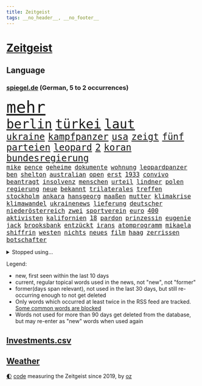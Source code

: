```yaml
---
title: Zeitgeist
tags: __no_header__, __no_footer__
---
```


# [Zeitgeist](https://oliz.io/zeitgeist/)

## Language

<h3><a href="https://www.spiegel.de" target="_blank">spiegel.de</a> (German, 5 to 2 occurrences)</h3>
<p style="font-family:monospace">
<span style="font-size:32pt"><a href="news_links.html#mehr" class="current">mehr</a></span>
<br>
<span style="font-size:25pt"><a href="news_links.html#berlin" class="current">berlin</a></span>
<span style="font-size:25pt"><a href="news_links.html#türkei" class="current">türkei</a></span>
<span style="font-size:25pt"><a href="news_links.html#laut" class="current">laut</a></span>
<br>
<span style="font-size:18pt"><a href="news_links.html#ukraine" class="current">ukraine</a></span>
<span style="font-size:18pt"><a href="news_links.html#kampfpanzer" class="current">kampfpanzer</a></span>
<span style="font-size:18pt"><a href="news_links.html#usa" class="current">usa</a></span>
<span style="font-size:18pt"><a href="news_links.html#zeigt" class="current">zeigt</a></span>
<span style="font-size:18pt"><a href="news_links.html#fünf" class="current">fünf</a></span>
<span style="font-size:18pt"><a href="news_links.html#parteien" class="current">parteien</a></span>
<span style="font-size:18pt"><a href="news_links.html#leopard" class="current">leopard</a></span>
<span style="font-size:18pt"><a href="news_links.html#2" class="current">2</a></span>
<span style="font-size:18pt"><a href="news_links.html#koran" class="new">koran</a></span>
<span style="font-size:18pt"><a href="news_links.html#bundesregierung" class="current">bundesregierung</a></span>
<br>
<span style="font-size:12pt"><a href="news_links.html#mike" class="current">mike</a></span>
<span style="font-size:12pt"><a href="news_links.html#pence" class="current">pence</a></span>
<span style="font-size:12pt"><a href="news_links.html#geheime" class="current">geheime</a></span>
<span style="font-size:12pt"><a href="news_links.html#dokumente" class="current">dokumente</a></span>
<span style="font-size:12pt"><a href="news_links.html#wohnung" class="current">wohnung</a></span>
<span style="font-size:12pt"><a href="news_links.html#leopardpanzer" class="current">leopardpanzer</a></span>
<span style="font-size:12pt"><a href="news_links.html#ben" class="current">ben</a></span>
<span style="font-size:12pt"><a href="news_links.html#shelton" class="new">shelton</a></span>
<span style="font-size:12pt"><a href="news_links.html#australian" class="current">australian</a></span>
<span style="font-size:12pt"><a href="news_links.html#open" class="current">open</a></span>
<span style="font-size:12pt"><a href="news_links.html#erst" class="current">erst</a></span>
<span style="font-size:12pt"><a href="news_links.html#1933" class="new">1933</a></span>
<span style="font-size:12pt"><a href="news_links.html#convivo" class="new">convivo</a></span>
<span style="font-size:12pt"><a href="news_links.html#beantragt" class="current">beantragt</a></span>
<span style="font-size:12pt"><a href="news_links.html#insolvenz" class="current">insolvenz</a></span>
<span style="font-size:12pt"><a href="news_links.html#menschen" class="current">menschen</a></span>
<span style="font-size:12pt"><a href="news_links.html#urteil" class="current">urteil</a></span>
<span style="font-size:12pt"><a href="news_links.html#lindner" class="current">lindner</a></span>
<span style="font-size:12pt"><a href="news_links.html#polen" class="current">polen</a></span>
<span style="font-size:12pt"><a href="news_links.html#regierung" class="current">regierung</a></span>
<span style="font-size:12pt"><a href="news_links.html#neue" class="current">neue</a></span>
<span style="font-size:12pt"><a href="news_links.html#bekannt" class="current">bekannt</a></span>
<span style="font-size:12pt"><a href="news_links.html#trilaterales" class="new">trilaterales</a></span>
<span style="font-size:12pt"><a href="news_links.html#treffen" class="current">treffen</a></span>
<span style="font-size:12pt"><a href="news_links.html#stockholm" class="current">stockholm</a></span>
<span style="font-size:12pt"><a href="news_links.html#ankara" class="current">ankara</a></span>
<span style="font-size:12pt"><a href="news_links.html#hansgeorg" class="new">hansgeorg</a></span>
<span style="font-size:12pt"><a href="news_links.html#maaßen" class="new">maaßen</a></span>
<span style="font-size:12pt"><a href="news_links.html#mutter" class="current">mutter</a></span>
<span style="font-size:12pt"><a href="news_links.html#klimakrise" class="current">klimakrise</a></span>
<span style="font-size:12pt"><a href="news_links.html#klimawandel" class="current">klimawandel</a></span>
<span style="font-size:12pt"><a href="news_links.html#ukrainenews" class="current">ukrainenews</a></span>
<span style="font-size:12pt"><a href="news_links.html#lieferung" class="current">lieferung</a></span>
<span style="font-size:12pt"><a href="news_links.html#deutscher" class="current">deutscher</a></span>
<span style="font-size:12pt"><a href="news_links.html#niederösterreich" class="new">niederösterreich</a></span>
<span style="font-size:12pt"><a href="news_links.html#zwei" class="current">zwei</a></span>
<span style="font-size:12pt"><a href="news_links.html#sportverein" class="new">sportverein</a></span>
<span style="font-size:12pt"><a href="news_links.html#euro" class="current">euro</a></span>
<span style="font-size:12pt"><a href="news_links.html#400" class="current">400</a></span>
<span style="font-size:12pt"><a href="news_links.html#aktivisten" class="current">aktivisten</a></span>
<span style="font-size:12pt"><a href="news_links.html#kalifornien" class="current">kalifornien</a></span>
<span style="font-size:12pt"><a href="news_links.html#18" class="current">18</a></span>
<span style="font-size:12pt"><a href="news_links.html#pardon" class="new">pardon</a></span>
<span style="font-size:12pt"><a href="news_links.html#prinzessin" class="current">prinzessin</a></span>
<span style="font-size:12pt"><a href="news_links.html#eugenie" class="new">eugenie</a></span>
<span style="font-size:12pt"><a href="news_links.html#jack" class="current">jack</a></span>
<span style="font-size:12pt"><a href="news_links.html#brooksbank" class="new">brooksbank</a></span>
<span style="font-size:12pt"><a href="news_links.html#entzückt" class="current">entzückt</a></span>
<span style="font-size:12pt"><a href="news_links.html#irans" class="current">irans</a></span>
<span style="font-size:12pt"><a href="news_links.html#atomprogramm" class="new">atomprogramm</a></span>
<span style="font-size:12pt"><a href="news_links.html#mikaela" class="current">mikaela</a></span>
<span style="font-size:12pt"><a href="news_links.html#shiffrin" class="current">shiffrin</a></span>
<span style="font-size:12pt"><a href="news_links.html#westen" class="current">westen</a></span>
<span style="font-size:12pt"><a href="news_links.html#nichts" class="current">nichts</a></span>
<span style="font-size:12pt"><a href="news_links.html#neues" class="current">neues</a></span>
<span style="font-size:12pt"><a href="news_links.html#film" class="current">film</a></span>
<span style="font-size:12pt"><a href="news_links.html#haag" class="current">haag</a></span>
<span style="font-size:12pt"><a href="news_links.html#zerrissen" class="new">zerrissen</a></span>
<span style="font-size:12pt"><a href="news_links.html#botschafter" class="current">botschafter</a></span>
</p>
<details>
<summary>Stopped using...</summary>
<p class="former" style="font-size:12pt">
aufgefordert(825) mithilfe(825) covid19(824) senat(824) arm(823) beschreibt(823) fünfte(823) infiziert(823) kurs(823) neuinfektionen(823) vermutlich(823) anstieg(822) beschwerde(822) champions(822) gelungen(822) gründer(822) is(822) you(822) einiges(821) eng(821) golf(821) max(821) mordes(821) möglicher(821) senken(821) beobachtet(820) kassiert(820) mannes(820) mediziner(820) reiche(820) verlängerung(820) baby(819) einwohner(819) halle(819) historiker(819) private(819) razzia(819) spaniens(819) untersagt(819) asche(818) büros(818) geeinigt(818) niederländische(818) willen(818) zugunsten(818) aktien(817) armut(817) diktator(817) impfung(817) islamischer(817) kapitol(817) münchner(817) nigeria(817) spanischen(817) treffer(817) unmut(817) verweigert(817) begründung(816) endet(816) energien(816) geburt(816) minderheit(816) schmidt(816) st(816) trainieren(816) veröffentlichte(816) vorliegt(816) angebot(815) einstellen(815) erzielt(815) flick(815) google(815) hansi(815) hinterlassen(815) kretschmer(815) landtag(815) miteinander(815) nationalmannschaft(815) polizeieinsatz(815) stich(815) szenen(815) wälder(815) überlebte(815) 33(814) bundesweite(814) fällen(814) herbert(814) institut(814) markt(814) schwarze(814) ungarn(814) zahlung(814) anbieter(813) anlass(813) befreit(813) doku(813) förderung(813) lehnen(813) sperrt(813) versteckt(813) hieß(812) körperverletzung(812) mancherorts(812) moderne(812) angeklagter(811) bewährungsstrafe(811) dramatisch(811) interne(811) reiste(811) getrennt(810) wirken(810) wähler(810) aufgegeben(809) netzwerk(809) spekuliert(809) gestritten(808) schnitt(808) endspiel(807) lkw(807) triumph(807) aufnahme(805) kindesmissbrauch(805) option(805) berühmten(804) abgebrochen(803) mangel(803) schauen(803) schnellen(803) lieferten(802) spektakuläre(802) mission(801) aktivistin(799) drittel(799) holocaust(799) eklat(798) pkw(798) begründet(797) eingeleitet(797) gesichert(797) landete(797) telefon(797) vorteile(797) äußerte(797) laufenden(796) treiben(796) em(794) informiert(794) aussehen(793) händler(793) karten(789) papier(788) bürgerinnen(787) griechischen(786) schaut(780) entbrannt(771) verdoppelt(771) daheim(764) karlsruhe(761) strukturen(761) tolle(755) marine(754) ausweg(745) auslieferung(735) kuba(728) höheres(715) zusätzlichen(705) fuhren(702) vormarsch(695) skandale(685) zusammenbruch(678) 4000(676) günstig(676) bewirbt(641) regierungskoalition(596) gestanden(594) durchbruch(591) 800(589) lehren(576) court(575) supreme(575) flohen(574) bürgern(570) traditionelle(563) aussterben(556) getrieben(554) bundesanwaltschaft(550) britisches(546) verbunden(545) warnungen(544) zugestimmt(541) rechtens(540) bundesrat(539) emiraten(532) inszenieren(526) fluten(524) polnischen(521) topmanager(520) immobilienmarkt(517) schwarz(512) erkrankte(503) exil(501) gerissen(499) stehlen(498) heiße(496) realität(496) wahrscheinlicher(495) ausfälle(490) händen(489) illegaler(484) überraschende(483) fifa(481) diebe(480) kalten(478) boss(474) arten(465) konflikts(465) straftaten(464) worum(464) einigt(463) großbank(463) militärmanöver(463) floyd(462) kursieren(456) abkommen(453) eingeführt(453) gedrängt(447) zentralen(446) stern(445) bahnen(441) eingefroren(440) 74(438) schuldenbremse(437) menschlichkeit(436) bedrängt(435) umsetzung(435) volksverhetzung(435) oberlandesgericht(429) roth(427) fußballs(419) 77(412) beteiligte(402) guterres(400) verwüstung(398) historischer(397) motive(397) nordirak(395) wmteilnahme(395) piloten(392) einzig(382) oscars(378) gedenkt(375) beziehen(372) berger(370) systematisch(369) ansprüche(368) getreten(368) traurige(368) landsmann(366) menschenrechtler(364) trockenheit(359) meere(358) normalen(358) spektakel(358) geplatzt(357) vorm(356) bonn(355) entlastungen(355) pekings(348) geiselnahme(340) verzweifeln(339) justizministerium(337) 49(335) lohnen(335) stuttgarter(334) fisch(332) gymnasium(331) berlusconi(330) brüder(330) silvio(330) hut(329) solo(329) betreibt(327) gekämpft(327) reichweite(327) asylsuchende(325) gestrandet(324) runter(323) schätzt(323) vögel(322) kylian(321) mbappé(321) rekonstruktion(320) klug(319) zugesagt(317) fragwürdigen(313) vorab(310) gefolgt(309) sklaverei(309) dubiosen(307) straßburg(306) ausstattung(305) litt(303) schneidet(303) sekretärin(301) kleben(300) lebe(300) bomben(298) kriegsverbrechen(297) empfang(296) schmerzen(296) verliehen(296) eingetroffen(295) jochen(295) mariupol(295) gefangenschaft(294) statistisches(294) linkspartei(293) drücken(291) herzen(291) evakuierung(290) sexismus(288) sozial(286) dylan(284) melanie(284) begrenzt(283) links(282) wiederaufbau(279) lohn(277) messerattacke(277) angestellte(276) herrschte(275) auslöser(273) g20(269) besseres(267) fußballweltmeisterschaft(267) registrierte(267) my(266) notfall(266) 48(265) fernen(265) jamal(263) hängengeblieben(261) bauteile(259) rechenschaft(259) belegschaft(256) bodo(251) dahin(251) würdigung(251) erstattet(250) blockierte(249) eingeschläfert(249) gäbe(249) hammer(248) ärztinnen(248) verhängnis(246) aufeinander(244) beckmann(242) 84(241) verdrängen(240) jubel(239) appellieren(238) erfurt(238) frontex(237) befugnisse(235) birgt(234) klimakatastrophe(231) verlaufen(231) budapest(226) love(226) krimi(224) liv(224) schutzmasken(223) gestürmt(222) save(219) ausgezahlt(218) feldmann(216) elfmeterschießen(214) nerv(214) ryanair(213) sanktionieren(213) ramelow(212) 21jähriger(211) einzudämmen(211) georgia(211) uvalde(211) besseren(210) geschäftsmodell(209) betreuung(207) knapper(204) henry(203) turbulenzen(201) zunehmender(200) chaotisch(199) bahnsteig(198) 97(197) süddeutschland(197) reinhold(196) stilhighlights(196) thüringens(196) fotografinnen(195) heim(195) zeige(194) brad(193) mitgenommen(193) pitt(193) sicheren(192) tanz(192) erobern(190) bundes(189) klarheit(189) ursprung(189) wmhalbfinale(189) fünfmal(188) geliebt(188) großeltern(186) bleibe(185) helmut(185) ratschläge(185) weile(184) artemis(182) berlinneukölln(182) erdbeben(182) gassparen(182) warnten(182) erich(181) italiener(180) wortwahl(179) fläche(177) rätselhaft(177) trägerrakete(177) gestrandete(176) gruß(176) halbjahr(176) hessische(176) reservisten(176) bond(175) misere(175) trendwende(175) abgebrannt(174) abschlusserklärung(174) klagten(174) urlauber(174) horrenden(172) legal(171) staatshilfe(171) geflüchteter(170) grundstück(168) prostituierte(168) streicheln(168) 1979(165) linien(165) vergleicht(165) heizkosten(164) mangellage(164) niedrigeren(164) zwölfjährigen(164) lokalen(163) vorlage(163) gefängnissen(162) gewährleisten(162) staatsschutz(161) children(160) 8000(159) erzählung(158) wagnersöldner(158) besprüht(157) heizung(156) spiegelreporterin(156) offenlegen(155) bewältigen(154) hagen(154) positioniert(153) ermutigt(151) ausschließen(150) führten(150) parken(150) sperren(150) vogelgrippe(149) weltgrößten(149) manipulation(148) privates(148) schmelzen(148) giorgia(147) krankenhausgesellschaft(147) meloni(147) einhaltung(146) extremisten(145) komplikationen(145) beseitigt(144) armeen(143) flugbahn(143) krisenzeiten(143) raketenangriffen(143) schreitet(143) jährliches(142) dopingprobe(141) dopings(141) flüssen(141) musiala(141) programmiert(141) stromausfälle(141) gebot(140) erspart(138) bestes(137) buchstäblich(137) gratuliert(137) mehrfache(137) franz(136) zugrunde(135) späte(134) überraschen(134) bedauert(133) frieren(133) gräbt(133) fatales(132) gebissen(132) kreuzfeuer(132) serienmörder(132) strenger(132) tv+(132) beschlagnahmten(131) angezeigt(130) fische(130) princess(130) rot(130) toronto(130) wahlbeobachter(130) antisemitisch(128) extrainer(128) klappen(128) rekordzahl(128) spionage(128) 00(125) ermordete(125) goldener(125) prognostiziert(125) verstöße(125) zurückkehren(125) proben(124) rihanna(124) rutschen(124) tagesordnung(124) bundeswirtschaftsministerium(123) seitenlinie(123) brummt(122) kita(122) winnetou(122) engen(121) täterin(121) verkehrschaos(121) gaspreisdeckel(120) planet(120) wüste(119) milliardenkosten(118) skigebiete(118) veranstaltungen(118) angeblicher(117) bombenanschlag(117) drehbuchautor(117) gegenmaßnahme(117) johan(115) kontroverse(115) pubs(115) schoigu(114) toren(114) bangkok(113) indianapolis(113) überfischung(113) kanadischen(112) reformer(112) wahnvorstellungen(112) aufholjagd(111) brocken(111) bösewicht(111) klartext(111) reparatur(111) überqueren(111) bauart(110) frühes(110) nutzern(109) raumfahrt(109) sensible(109) bedeutendsten(108) argentiniens(106) iranischer(106) lagarde(106) vegane(106) entzieht(105) lissabon(105) winzigen(105) fußballnationalspieler(104) gasimporteur(104) iranerinnen(104) wasserversorgung(104) aussortiert(103) nationaltrainer(103) unternehmensberatung(103) gerichtet(102) reihenweise(102) zimmer(102) schwächt(101) durchgesetzt(100) einverstanden(100) fußballfans(100) luftabwehrsystem(100) angelina(99) betrag(99) blond(99) geschlecht(99) jolie(99) verkneifen(99) beförderung(98) konterfei(98) krone(98) rekordhalter(98) autors(97) masterplan(97) verstaatlicht(97) winkel(97) buhlen(96) gemäßigt(96) hall(96) houston(96) postet(96) stromausfällen(96) vernunft(96) erschöpft(95) praktiken(95) bestrafung(93) insight(93) methoden(93) gefecht(92) hit(92) initiiert(92) reynolds(92) abgelegt(91) antrieb(91) denke(91) gruppensieger(91) staatsanwalt(91) urteilt(91) kurdische(90) mediatorin(90) ukrainefeldzug(90) 60jähriger(89) geschenke(89) khameneis(89) knietief(89) landgerichts(89) smartwatch(89) unsozialen(89) versorgungssicherheit(89) ersparen(88) raketentests(88) straucheln(88) 1959(87) ausrichter(87) günstigere(87) organisierter(87) schenken(87) watch(87) anwohnerparken(86) aquarium(86) arbeitsagentur(86) bundesnachrichtendienst(86) faktisch(86) innere(86) notizen(86) schauplatz(86) schmuckstücke(86) coronamaskenaffäre(85) eingriffe(85) gasmarkt(85) ignoriert(85) kubaner(85) wumms(85) belastungsgrenze(84) mobilen(84) pfundnoten(84) schusswaffenangriff(84) weltbank(84) abgeordnetenhaus(83) kern(83) koblenz(83) out(83) strategischen(83) traditionell(83) englischer(82) gruppenspiel(82) hungersnot(82) korruptionsvorwürfen(82) martínez(82) regionalbahn(82) wohlbefinden(82) anerkennung(81) datenanalyse(81) ecken(81) menschenrechtsaktivisten(81) qualität(81) schweben(81) verschwörungsideologien(81) überbringen(81) anerkannt(80) auskurieren(80) bruce(80) professoren(80) revolutionsführer(80) willis(80) bonbons(79) ernennt(79) glänzt(79) isolierung(79) 1813(78) bndmann(78) deckel(78) drehbücher(78) erklärungen(78) exemplar(78) klimazielen(78) leinwand(78) mats(78) parat(78) schenkt(78) alleiniger(77) betrugsvorwürfe(77) dance(77) grunde(77) komponiert(77) solarmodule(77) uniprofessor(77) verärgern(77) wartezeit(77) alice(76) beschäftigung(76) satelliten(76) stadtderby(76) südlichen(76) terra(76) verankert(76) warburg(76) abgebildet(75) bedingt(75) fatal(75) schwedisches(75) stockende(75) zentrales(75) gekappt(74) passagieren(74) wetterte(74) bedrohungen(73) bosnienherzegowina(73) erziehung(73) influenza(73) kämpferin(73) larry(73) mullahregime(73) nordrheinwestfalens(73) unglücksursache(73) veganen(73) wachsamkeit(73) 1966(72) 49euroticket(72) angekündigter(72) buchung(72) clans(72) gekehrt(72) geliebten(72) gesundheitssenatorin(72) morten(72) pgatour(72) raketenstarts(72) titanic(72) übersteigen(72) blank(71) klimaminister(71) schulterschluss(71) unterstützende(71) ausgesperrt(70) diktatoren(70) intensivmediziner(70) liest(70) polarisiert(70) schufa(70) sämtliche(70) eugipfel(69) geebnet(69) rekordpreis(69) säge(69) teilgeständnis(69) angelegt(68) bekennen(68) eindrücken(68) grenzschutzagentur(68) nachtzug(68) personennahverkehr(68) finalen(67) legitim(67) wiederholung(67) eigens(66) euaußengrenzen(66) gaseinkauf(66) geheimhaltung(66) investments(66) musikerinnen(66) sibirien(66) sowohl(66) unmittelbarer(66) wertvolle(66) 124(65) begehrt(65) entlastungspakete(65) weitem(65) daum(64) hab(64) horten(64) krebsvorsorge(64) packendsten(64) versichert(64) vorgezogene(64) wwf(64) aneinander(63) auktion(63) ifw(63) kilometerlange(63) sonniger(63) todesstrafe(63) vorstände(63) egoismus(62) fußballderby(62) kürzester(62) schlage(62) spinat(62) wettbewerbsfähiger(62) aufsichtsrat(61) boulevardzeitung(61) erreger(61) kreisen(61) schlusslicht(61) wärmestube(61) augenzeugen(60) ceo(60) inkompetenz(60) kontaktabbruch(60) wahlkampfauftritt(60) zentralafrikanischen(60) zuschauen(60) abgeführt(59) chipkonzerns(59) energieinfrastruktur(59) infineon(59) sportvereine(59) tarnung(59) dita(58) erkältungswelle(58) klebte(58) lebzeiten(58) verteidigungslinie(58) vervielfacht(58) weidel(58) ausbrüchen(57) eingelegt(57) ioc(57) millionenwert(57) derben(56) spektakulärsten(56) äußerten(56) credit(55) luftabwehrsysteme(55) male(55) suisse(55) susan(55) anlaufen(54) journalistenverband(54) allermeisten(53) ausgesagt(53) hang(53) nullcovidstrategie(53) überweisen(53) anschlagsserie(52) exklave(52) human(52) jusos(52) kinderkliniken(52) kinderstationen(52) nonnen(52) parteinachwuchs(52) pfleger(52) rights(52) unbearbeitete(52) 500000(51) geheim(51) justin(51) kontraproduktiv(51) motivieren(51) prozesstag(51) raue(51) twitterchef(51) warmfront(51) digitaler(50) falschparker(50) geendet(50) iowa(50) selenska(50) vorteilsannahme(50) behinderung(49) carsharing(49) jets(49) kurztrip(49) mastodon(49) testet(49) achse(48) co₂speicher(48) erzeuger(48) gravierenden(48) ricky(48) straßenblockierer(48) unerlaubt(48) 21jährige(47) abwechslung(47) breisgau(47) interkontinentalrakete(47) klimas(47) marokkos(47) moore(47) noten(47) zunehmenden(47) anschauen(46) gegenzusteuern(46) herausgegeben(46) ohr(46) singt(46) virtuelle(46) aufwendigen(45) fifapräsident(45) infantino(45) militärflugzeuge(45) schmiedet(45) wissenschaftlichen(45) wunderbares(45) ausharren(44) evangelische(44) hauptgründe(44) modelt(44) verbrenner(44) zustellung(44) babybauch(43) evans(43) gewöhnen(43) pandemien(43) zerschlagen(43) angestoßen(42) bildungschancen(42) geschnitten(42) linkedin(42) prophezeit(42) umgesiedelt(42) verbringt(42) aufheben(41) energiehilfen(41) rheingold(41) rätselhaften(41) verheizt(41) verwechselt(41) 68er(40) ausgetretene(40) beleuchten(40) brantner(40) chefposten(40) zerrieben(40) dan(39) euregeln(39) millionensumme(39) rütteln(39) autokennzeichen(38) carey(38) christmas(38) coronainfizierte(38) erdgasförderung(38) exemplare(38) mariah(38) psychiatrischen(38) verhafteten(38) want(38) werken(38) auslandsoscar(37) gastgeberland(37) kinderschutz(37) mahnen(37) sound(37) trete(37) verlorenen(37) vorfreude(37) geflügelpest(36) korrespondent(36) skepsis(36) fabrice(35) ftxpleite(35) gianni(35) pakistanischen(35) abgeordnetenhauswahl(34) ausgabe(34) bahamas(34) ehrlich(34) feind(34) frittierfett(34) i̇mamoğlu(34) argentinier(33) diego(33) festlich(33) jahrhunderte(33) sowieso(33) wiederholen(33) fußballweltmeisterschaften(32) ghana(32) ghanas(32) mexikanischen(32) strafanzeige(32) ausgefallene(31) böden(31) falschfahrer(31) innensenatorin(31) kollidierte(31) nutzerinnen(31) siesta(31) vernichten(31) buenos(30) coronazeit(30) einigten(30) skandalwm(30) symbolik(30) wmnews(30) wmspiel(30) abstellen(29) anreize(29) dauerhaftes(29) landeswahlleiter(29) leichenwagen(29) väter(29) wutausbruch(29) 1978(28) altnazi(28) desaströser(28) gymnasien(28) interessenvertretung(28) leeren(28) lockern(28) magenta(28) marineschiff(28) nannten(28) reinhardt(28) ukrainerinnen(28) ecuador(27) exekutiert(27) fifachef(27) gegensatz(27) hochemotional(27) unsicherer(27) abschiebungen(26) blutig(26) fiebersäfte(26) komplize(26) rheinland(26) walisische(26) chips(25) deschamps(25) eugaspreisdeckel(25) ewige(25) flogen(25) fröhlich(25) vollen(25) weltfußball(25) afdbundestagsabgeordnete(24) basteln(24) bildungsminister(24) darm(24) innenleben(23) intransparenz(23) klügsten(23) spielwaren(23) umziehen(23) verwendung(23) vorrundenaus(23) wiederhergestellt(23) exmitarbeiter(22) firmenchef(22) getränke(22) goldenen(22) gruppenzweiter(22) kontrollgremium(22) verschafft(22) weihnachtszeit(22) zähen(22) artilleriemunition(21) ezbchefin(21) kieler(21) kinderärzte(21) klinsmann(21) spaniern(21) erstmal(20) genozid(20) krankenschwestern(20) medienhaus(20) rsvirus(20) selfies(20) workation(20) 265(19) bedient(19) chancenaufenthaltsrecht(19) mckinsey(19) sat1(19) unterzogen(19) wmturnier(19) 1981(18) albiceleste(18) aufgelöst(18) elternzeit(18) handelsabkommen(18) preisbremsen(18) usabesuch(18) weltmeisterschaften(18) boykottieren(17) einwanderungsland(17) rsviren(17) räumten(17) wunderbare(17) auflösung(16) digitales(16) hofdame(16) preisobergrenze(16) rächt(16) bismarck(15) bismarckzimmer(15) castillo(15) erpressungsversuch(15) kentucky(15) nachgehen(15) nina(15) ordnen(15) sicherheitskonzept(15) u9(15) ursachensuche(15) verkehrswege(15) vorrunde(15) 33jährigen(14) dortigen(14) grauen(14) infektionswelle(14) ruprecht(14) sehnen(14) übertrifft(14) birgit(13) derartige(13) esperanza(13) höegh(13) malsackwinkemann(13) militärischer(13) passagierflugzeugs(13) satellit(13) schneit(13) suv(13) teslas(13) ahnte(12) eubeitritt(12) fragwürdiger(12) gewohnheiten(12) grob(12) minustemperaturen(12) perus(12) rechtsterroristen(12) reichsbürgerszene(12) twitterte(12) ungewollt(12) verabredet(12) vergleichbar(12) weihnachtsgeschenke(12) asphalt(11) eröffnen(11) maskengeschäfte(11) weltstars(11)
</p>
</details>
<p>Legend:
<ul>
<li><span class="new">new</span>, first seen within the last 10 days</li>
<li><span class="current">current</span>, regular topical words used in the news, not "new", not "former"</li>
<li><span class="former">former(days span relevant)</span>, not used in the last 30 days, but still re-occurring enough to not get deleted</li>
<li>Only words which occurred at least twice in the RSS feed are tracked. <a href="language/filters.py">Some common words are blocked</a></li>
<li>Words not used for more than 90 days get deleted from the database, but may re-enter as "new" words when used again</li>
</ul>
</p>

## [Investments](investments.html)[.csv](investments.csv)

## [Weather](weather.html)

<footer>
<a href="javascript:toggleTheme()" class="nav">🌓</a>
<a href="https://github.com/ooz/zeitgeist">code</a> measuring the Zeitgeist since 2019, by <a href="https://oliz.io">oz</a>
</footer>
